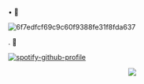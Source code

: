 • 🎀




![6f7edfcf69c9c60f9388fe31f8fda637](https://github.com/user-attachments/assets/df54b2f2-2025-4950-9406-04989f142ad6)


. 🎀

[![spotify-github-profile](https://spotify-github-profile.kittinanx.com/api/view?uid=31gnhgtuo6hcxjfjmpea3akskc4i&cover_image=true&theme=novatorem&show_offline=false&background_color=121212&interchange=false&profanity=false&bar_color=ab2929&bar_color_cover=false)](https://spotify-github-profile.kittinanx.com/api/view?uid=31gnhgtuo6hcxjfjmpea3akskc4i&redirect=true)






 <p align=center> <img src=https://komarev.com/ghpvc/?username=yiun&color=FE5C5C&style=flat-square&label=୨ৎ>
 
